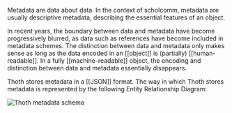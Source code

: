 Metadata are data about data. In the context of scholcomm, metadata are usually descriptive metadata, describing the essential features of an object. 

In recent years, the boundary between data and metadata have become progressively blurred, as data such as references have become included in metadata schemes. The distinction between data and metadata only makes sense as long as the data encoded in an [[object]] is (partially) [[human-readable]]. In a fully [[machine-readable]] object, the encoding and distinction between data and metadata essentially disappears. 

Thoth stores metadata in a [[JSON]] format. The way in which Thoth stores metadata is represented by the following Entity Relationship Diagram:

![Thoth metadata schema](https://punctumbooks.com/punctum/wp-content/uploads/2020/10/thoth_db.jpg)